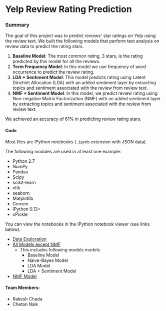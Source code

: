 # Yelp Review Rating Prediction

### Summary
The goal of this project was to predict reviews' star ratings on Yelp using the review text. We built the following models that perform text analysis on review data to predict the rating stars.

1. **Baseline Model**: The most common rating, 3 stars, is the rating predicted by this model for all the reviews.
2. **Term Frequency Model**: In this model we use frequency of word occurrence to predict the review rating.
3. **LDA + Sentiment Model**: This model predicts rating using Latent Dirichlet Allocation (LDA) with an added sentiment layer by extracting topics and sentiment associated with the review from review text.
4. **NMF + Sentiment Model**: In this model, we predict review rating using Non-negative Matrix Factorization (NMF) with an added sentiment layer by extracting topics and sentiment associated with the review from review text.

We achieved an accuracy of 61% in predicting review rating stars.

#### Code
Most files are IPython notebooks (`.ipynb` extension with JSON data).

The following modules are used in at least one example:

  * Python 2.7
  * NumPy
  * Pandas
  * Scipy
  * scikit-learn
  * nltk
  * seaborn
  * Matplotlib
  * Gensim
  * IPython 0.13+
  * cPickle

You can view the notebooks in the IPython notebook viewer (see links below).

* [Data Exploration](http://nbviewer.ipython.org/github/chetannaik/predict-review-rating/blob/master/Data%20Exploration.ipynb)
* [All Models except NMF](http://nbviewer.ipython.org/github/chetannaik/predict-review-rating/blob/master/Models%20%5BAll%20Models%5D.ipynb)
  - This includes following models models
    - Baseline Model
    - Naive-Bayes Model
    - LDA Model
    - LDA + Sentiment Model 
* [NMF Model](http://nbviewer.ipython.org/github/chetannaik/predict-review-rating/blob/master/Model%20%5BNMF%20Model%5D.ipynb)

#### Team Members:
- Rakesh Chada
- Chetan Naik